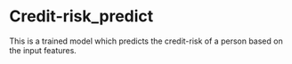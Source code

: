 # Credit-risk_predict
This is a trained model which predicts the credit-risk of a person based on the input features. 
